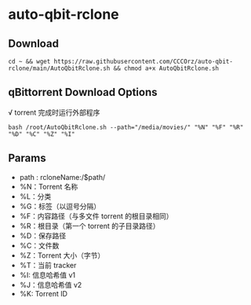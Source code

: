 # auto-qbit-rclone
## Download
```
cd ~ && wget https://raw.githubusercontent.com/CCCOrz/auto-qbit-rclone/main/AutoQbitRclone.sh && chmod a+x AutoQbitRclone.sh
```
## qBittorrent Download Options
√ torrent 完成时运行外部程序
```
bash /root/AutoQbitRclone.sh --path="/media/movies/" "%N" "%F" "%R" "%D" "%C" "%Z" "%I"
```
## Params
- path : rcloneName:/$path/
- %N：Torrent 名称
- %L：分类
- %G：标签（以逗号分隔）
- %F：内容路径（与多文件 torrent 的根目录相同）
- %R：根目录（第一个 torrent 的子目录路径）
- %D：保存路径
- %C：文件数
- %Z：Torrent 大小（字节）
- %T：当前 tracker
- %I: 信息哈希值 v1
- %J：信息哈希值 v2
- %K: Torrent ID

